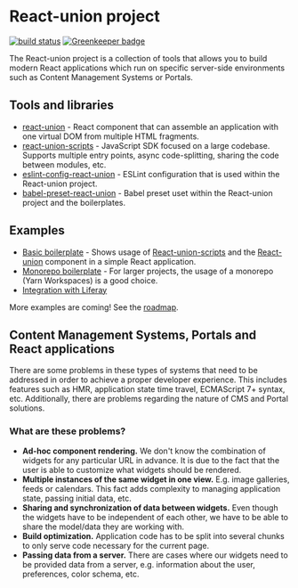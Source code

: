 # React-union project

[![build status](https://img.shields.io/travis/lundegaard/react-union/master.svg?style=flat-square)](https://travis-ci.org/lundegaard/react-union) [![Greenkeeper badge](https://badges.greenkeeper.io/lundegaard/react-union.svg)](https://greenkeeper.io/)

The React-union project is a collection of tools that allows you to build modern React applications which run on specific server-side environments such as Content Management Systems or Portals.

## Tools and libraries

* [react-union](https://github.com/lundegaard/react-union/tree/master/packages/react-union) - React component that can assemble an application with one virtual DOM from multiple HTML fragments.
* [react-union-scripts](https://github.com/lundegaard/react-union/tree/master/packages/react-union-scripts) - JavaScript SDK focused on a large codebase. Supports multiple entry points, async code-splitting, sharing the code between modules, etc.
* [eslint-config-react-union](https://github.com/lundegaard/react-union/tree/master/packages/eslint-config-react-union) - ESLint configuration that is used within the React-union project.
* [babel-preset-react-union](https://github.com/lundegaard/react-union/tree/master/packages/babel-preset-react-union) - Babel preset uset within the React-union project and the boilerplates.

## Examples

* [Basic boilerplate](https://github.com/lundegaard/react-union/tree/master/boilerplates/react-union-boilerplate-basic) - Shows usage of [React-union-scripts](https://github.com/lundegaard/react-union/tree/master/packages/react-union-scripts) and the [React-union](https://github.com/lundegaard/react-union/tree/master/packages/react-union) component in a simple React application.
* [Monorepo boilerplate](https://github.com/lundegaard/react-union/tree/master/boilerplates/react-union-boilerplate-monorepo) - For larger projects, the usage of a monorepo (Yarn Workspaces) is a good choice. 
* [Integration with Liferay](https://github.com/lundegaard/react-union/tree/master/boilerplates/react-union-boilerplate-liferay-basic)

More examples are coming! See the [roadmap](https://github.com/lundegaard/react-union/blob/master/ROADMAP.md).

## Content Management Systems, Portals and React applications

There are some problems in these types of systems that need to be addressed in order to achieve a proper developer experience. This includes features such as HMR, application state time travel, ECMAScript 7+ syntax, etc. Additionally, there are problems regarding the nature of CMS and Portal solutions.

### What are these problems?

* **Ad-hoc component rendering.** We don't know the combination of widgets for any particular URL in advance. It is due to the fact that the user is able to customize what widgets should be rendered.
* **Multiple instances of the same widget in one view.** E.g. image galleries, feeds or calendars. This fact adds complexity to managing application state, passing initial data, etc.
* **Sharing and synchronization of data between widgets.** Even though the widgets have to be independent of each other, we have to be able to share the model/data they are working with.
* **Build optimization.** Application code has to be split into several chunks to only serve code necessary for the current page.
* **Passing data from a server.** There are cases where our widgets need to be provided data from a server, e.g. information about the user, preferences, color schema, etc.
